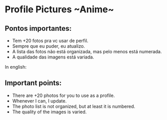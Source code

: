 # Profile Pictures ~Anime~

## Pontos importantes:

- Tem +20 fotos pra vc usar de perfil.
- Sempre que eu puder, eu atualizo.
- A lista das fotos não está organizada, mas pelo menos está numerada.
-  A qualidade das imagens está variada.

In english:

## Important points:

- There are +20 photos for you to use as a profile.
- Whenever I can, I update.
- The photo list is not organized, but at least it is numbered.
- The quality of the images is varied.




